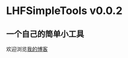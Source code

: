 LHFSimpleTools v0.0.2
===========
一个自己的简单小工具
----------------
欢迎浏览[我的博客](http://www.cnblogs.com/-superman-/ "悬停显示") 
